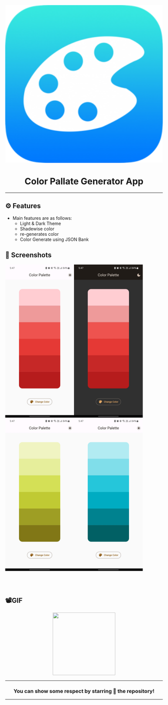<div align="center">

<img src="./assets/icon/icon.png" width="520px">


# **Color Pallate Generator App**
---
</div>

## ⚙️ Features

- Main features are as follows:
    - Light & Dark Theme
    - Shadewise color
    - re-generates color
    - Color Generate using JSON Bank


## 📲 Screenshots

<img align="left" src="./assets/Screenshot/s1.jpg" width="220px">
<img align="left" src="./assets/Screenshot/s2.jpg" width="220px">
<img align="left" src="./assets/Screenshot/s3.jpg" width="220px">
<img src="./assets/Screenshot/s4.jpg" width="220px">


<br><br>

## 📽️GIF

<div align="center">

<img src="./assets/Screenshot/SR.mp4" width="200px" height="200px">

 
---
### You can show some respect by starring 🌟 the repository!
---

</div>